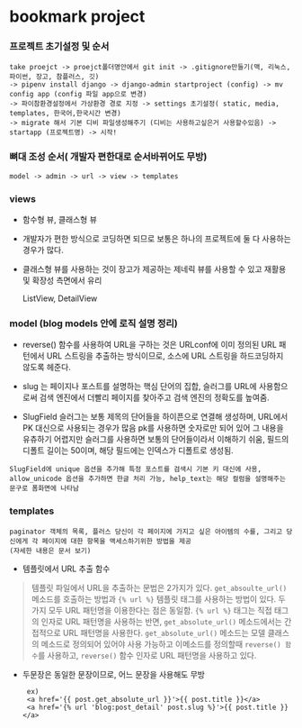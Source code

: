 # bookmark project

### 프로젝트 초기설정 및 순서

    take proejct -> proejct폴더명안에서 git init -> .gitignore만들기(맥, 리눅스, 파이썬, 장고, 참플러스, 깃)
    -> pipenv install django -> django-admin startproject (config) -> mv config app (config 파일 app으로 변경)
    -> 파이참환경설정에서 가상환경 경로 지정 -> settings 초기설정( static, media, templates, 한국어,한국시간 변경)
    -> migrate 해서 기본 디비 파일생성해주기 (디비는 사용하고싶은거 사용할수있음) -> startapp (프로젝트명) -> 시작!
    
### 뼈대 조성 순서( 개발자 편한대로 순서바뀌어도 무방)

    model -> admin -> url -> view -> templates 
    
 
### views
+ 함수형 뷰, 클래스형 뷰
+ 개발자가 편한 방식으로 코딩하면 되므로 보통은 하나의 프로젝트에 둘 다 사용하는 경우가 많다.
+ 클래스형 뷰를 사용하는 것이 장고가 제공하는 제네릭 뷰를 사용할 수 있고 재활용 및 확장성 측면에서 유리  
    
    
    ListView, DetailView
    
### model (blog models 안에 로직 설명 정리)
+ reverse() 함수를 사용하여 URL을 구하는 것은 URLconf에 이미 정의된 URL 패턴에서 URL 스트링을 추출하는 방식이므로, 
소스에 URL 스트링을 하드코딩하지 않도록 헤준다.

+ slug 는 페이지나 포스트를 설명하는 핵심 단어의 집합, 슬러그를 URL에 사용함으로써 검색 엔진에서 더빨리 페이지를 찾아주고 검색 엔진의 정확도를 높여줌.

+ SlugField 슬러그는 보통 제목의 단어들을 하이픈으로 연결해 생성하며, URL에서 PK 대신으로 사용되는 경우가 많음
pk를 사용하면 숫자로만 되어 있어 그 내용을 유츄하기 어렵지만 슬러그를 사용하면 보통의 단어들이라서 이해하기 쉬움, 필드의 디폴트 길이는 50이며, 해당 필드에는 인덱스가 디폴트로 생성됨.

`SlugField에 unique 옵션을 추가해 특정 포스트를 검색시 기본 키 대신에 사용, allow_unicode 옵션을 추가하면 한글 처리 가능, help_text는 해당 컬럼을 설명해주는 문구로 폼화면에 나타남`


### templates 

    paginator 객체의 목록, 플러스 당신이 각 페이지에 가지고 싶은 아이템의 수를, 그리고 당신에게 각 페이지에 대한 항목을 액세스하기위한 방법을 제공
    (자세한 내용은 문서 보기)

+ 템플릿에서 URL 추출 함수
> 템플릿 파일에서 URL을 추출하는 문법은 2가지가 있다. `get_absoulte_url()` 메소드를 호출하는 방법과 `{% url %}` 템플릿 태그를 사용하는 방법이 있다.
두가지 모두 URL 패턴명을 이용한다는 점은 동일함. `{% url %}` 태그는 직접 태그의 인자로 URL 패턴명을 사용하는 반면, `get_absolute_url()` 메소드에서는 간접적으로 URL 패턴명을 사용한다.
`get_absolute_url()` 메소드는 모델 클래스의 메소드로 정의되어 있어야 사용 가능하고 이메소드를 정의할때 `reverse() 함수`를 사용하고, `reverse()` 함수 인자로 URL 패턴명을 사용하고 있다.
+ 두문장은 동일한 문장이므로, 어느 문장을 사용해도 무방

       ex)
       <a href='{{ post.get_absolute_url }}'>{{ post.title }}</a>
       <a href='{% url 'blog:post_detail' post.slug %}'>{{ post.title }}</a> 
